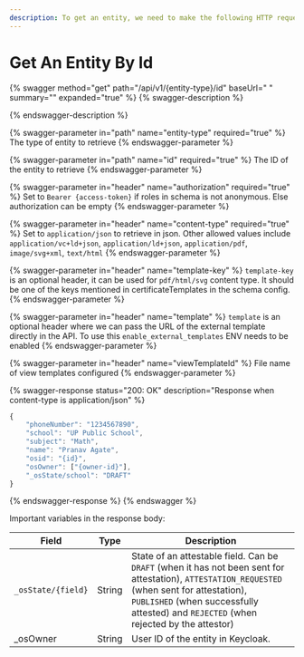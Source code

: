 ```yaml
---
description: To get an entity, we need to make the following HTTP request
---
```


# Get An Entity By Id

{% swagger method="get" path="/api/v1/{entity-type}/id" baseUrl=" " summary="" expanded="true" %}
{% swagger-description %}

{% endswagger-description %}

{% swagger-parameter in="path" name="entity-type" required="true" %}
The type of entity to retrieve
{% endswagger-parameter %}

{% swagger-parameter in="path" name="id" required="true" %}
The ID of the entity to retrieve
{% endswagger-parameter %}

{% swagger-parameter in="header" name="authorization" required="true" %}
Set to `Bearer {access-token}` if roles in schema is not anonymous. Else authorization can be empty
{% endswagger-parameter %}

{% swagger-parameter in="header" name="content-type" required="true" %}
Set to `application/json` to retrieve in json. Other allowed values include `application/vc+ld+json`, `application/ld+json`, `application/pdf`, `image/svg+xml`, `text/html`
{% endswagger-parameter %}

{% swagger-parameter in="header" name="template-key" %}
`template-key` is an optional header, it can be used for `pdf/html/svg` content type. It should be one of the keys mentioned in certificateTemplates in the schema config.
{% endswagger-parameter %}

{% swagger-parameter in="header" name="template" %}
`template` is an optional header where we can pass the URL of the external template directly in the API. To use this `enable_external_templates` ENV needs to be enabled
{% endswagger-parameter %}

{% swagger-parameter in="header" name="viewTemplateId" %}
File name of view templates configured
{% endswagger-parameter %}

{% swagger-response status="200: OK" description="Response when content-type is application/json" %}
```javascript
{
	"phoneNumber": "1234567890",
	"school": "UP Public School",
	"subject": "Math",
	"name": "Pranav Agate",
	"osid": "{id}",
	"osOwner": ["{owner-id}"],
	"_osState/school": "DRAFT"
}
```
{% endswagger-response %}
{% endswagger %}

Important variables in the response body:

| Field              | Type   | Description                                                                                                                                                                                                                            |
| ------------------ | ------ | -------------------------------------------------------------------------------------------------------------------------------------------------------------------------------------------------------------------------------------- |
| `_osState/{field}` | String | State of an attestable field. Can be `DRAFT` (when it has not been sent for attestation), `ATTESTATION_REQUESTED` (when sent for attestation), `PUBLISHED` (when successfully attested) and `REJECTED` (when rejected by the attestor) |
| \_osOwner          | String | User ID of the entity in Keycloak.                                                                                                                                                                                                     |
